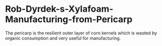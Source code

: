 # Rob-Dyrdek-s-Xylafoam-Manufacturing-from-Pericarp
The pericarp is the resilient outer layer of corn kernels which is wasted by organic consumption and very useful for manufacturing.
